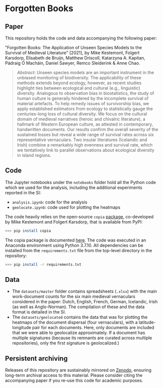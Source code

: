 # Forgotten Books

## Paper
This repository holds the code and data accompanying the following paper:

"Forgotten Books: The Application of Unseen Species Models to the Survival of Medieval Literature" [2021], by Mike Kestemont, Folgert Karsdorp, Elisabeth de Bruijn, Matthew Driscoll, Katarzyna A. Kapitan, Pádraig Ó Macháin, Daniel Sawyer, Remco Sleiderink & Anne Chao.

> *Abstract*: Unseen species models are an important instrument in the unbiased monitoring of biodiversity. The applicability of these methods extends beyond ecology, however, as recent studies highlight ties between ecological and cultural (e.g., linguistic) diversity. Analogous to observation bias in biostatistics, the study of human culture is generally hindered by the incomplete survival of material artefacts. To help remedy issues of survivorship bias, we apply established estimators from ecology to statistically gauge the centuries-long loss of cultural diversity. We focus on the cultural domain of medieval narratives (heroic and chivalric literature), a hallmark of Western European culture, as attested in contemporary, handwritten documents. Our results confirm the overall severity of the sustained losses but reveal a wide range of survival rates across six representative vernaculars. Two insular literatures (Icelandic and Irish) combine a remarkably high evenness and survival rate, which we tentatively link to parallel observations about ecological diversity in island regions.

## Code
The Jupyter notebooks under the `notebooks` folder hold all the Python code which we used for the analysis, including the additional experiments reported in the SI:
  - `analysis.ipynb`: code for the analysis
  - `geolocate.ipynb`: code used for plotting the heatmaps

The code heavily relies on the open-source `copia` [package](https://github.com/mikekestemont/copia), co-developed by Mike Kestemont and Folgert Karsdorp, that is available from PyPI:

```bash
>>> pip install copia
```

The copia package is documented [here](https://copia.readthedocs.io/en/latest/). The code was executed in an Anaconda environment using Python 3.7.10. All dependencies can be installed from the `requirements.txt` file from the top-level directory in the repository:

```bash
>>> pip install -r requirements.txt
```


## Data
- The `datasets/master` folder contains spreadsheets (`.xlsx`) with the main work-document counts for the six main medieval vernaculars considered in the paper: Dutch, English, French, German, Icelandic, Irish (as well as Anglo-Norman). The compilation of these and the data format is detailed in the SI.
- The `datasets/geolocated` contains the data that was for plotting the heatmaps of the document dispersal (four vernaculars), with a latitude-longitude pair for each documents. Here, only documents are included that we were able to geolocalize approximately. If a document has multiple signatures (because its remnants are curated across multiple repositories), only the first signature is geolocalized.)


## Persistent archiving
Releases of this repository are sustainably mirrored on [Zenodo](https://zenodo.org/), ensuring long-term archival access to this material. Please consider citing the accompanying paper if you re-use this code for academic purposes.
